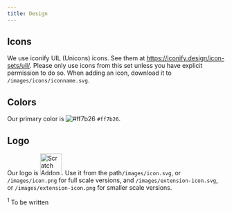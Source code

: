 ```yaml
---
title: Design
---
```

## Icons
We use iconify UIL (Unicons) icons. See them at https://iconify.design/icon-sets/uil/. Please only use icons from this set unless you have explicit permission to do so. When adding an icon, download it to ``/images/icons/iconname.svg``. 

## Colors
Our primary color is ![#ff7b26](https://via.placeholder.com/15/ff7b26/000000?text=+) `#ff7b26`.

## Logo
Our logo is <img src="https://raw.githubusercontent.com/ScratchAddons/ScratchAddons/master/images/icon.svg" alt="Scratch Addons logo"  width="50px">. Use it from the path``/images/icon.svg``, or ``/images/icon.png`` for full scale versions, and ``/images/extension-icon.svg``, or ``/images/extension-icon.png`` for smaller scale versions. 

<sup>1</sup> To be written
